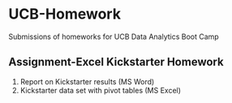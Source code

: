# UCB-Homework
Submissions of homeworks for UCB Data Analytics Boot Camp
## Assignment-Excel Kickstarter Homework
1. Report on Kickstarter results (MS Word)
2. Kickstarter data set with pivot tables (MS Excel)
